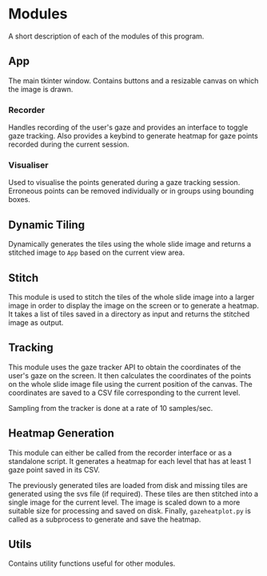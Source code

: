 # Modules

A short description of each of the modules of this program.

## App
The main tkinter window. Contains buttons and a resizable canvas on which the image is drawn.

### Recorder
Handles recording of the user's gaze and provides an interface to toggle gaze tracking. Also provides a keybind to generate heatmap for gaze points recorded during the current session.

### Visualiser
Used to visualise the points generated during a gaze tracking session. Erroneous points can be removed individually or in groups using bounding boxes.

## Dynamic Tiling
Dynamically generates the tiles using the whole slide image and returns a stitched image to `App` based on the current view area.

## Stitch
This module is used to stitch the tiles of the whole slide image into a larger image in order to display the image on the screen or to generate a heatmap. It takes a list of tiles saved in a directory as input and returns the stitched image as output.

## Tracking
This module uses the gaze tracker API to obtain the coordinates of the user's gaze on the screen. It then calculates the coordinates of the points on the whole slide image file using the current position of the canvas. The coordinates are saved to a CSV file corresponding to the current level.

Sampling from the tracker is done at a rate of 10 samples/sec.

## Heatmap Generation
This module can either be called from the recorder interface or as a standalone script. It generates a heatmap for each level that has at least 1 gaze point saved in its CSV.

The previously generated tiles are loaded from disk and missing tiles are generated using the svs file (if required). These tiles are then stitched into a single image for the current level. The image is scaled down to a more suitable size for processing and saved on disk. Finally, `gazeheatplot.py` is called as a subprocess to generate and save the heatmap.

## Utils
Contains utility functions useful for other modules.
